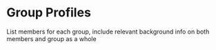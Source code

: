 # Group Profiles
List members for each group, include relevant background info on both members and group as a whole